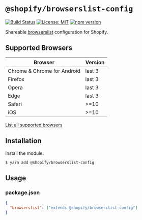 # `@shopify/browserslist-config`

[![Build Status](https://travis-ci.com/Shopify/web-foundation.svg?branch=main)](https://travis-ci.com/Shopify/web-foundation)
[![License: MIT](https://img.shields.io/badge/License-MIT-green.svg)](../../LICENSE.md) [![npm version](https://badge.fury.io/js/%40shopify%2Fbrowserslist-config.svg)](https://badge.fury.io/js/%40shopify%2Fbrowserslist-config.svg)

Shareable [browserslist](https://github.com/ai/browserslist) configuration for Shopify.

## Supported Browsers

| Browser                     | Version |
| --------------------------- | ------- |
| Chrome & Chrome for Android | last 3  |
| Firefox                     | last 3  |
| Opera                       | last 3  |
| Edge                        | last 3  |
| Safari                      | >=10    |
| iOS                         | >=10    |

[List all supported browsers](https://browserl.ist/?q=last+3+chrome+versions%2C+last+3+chromeandroid+versions%2C+last+3+firefox+versions%2C+last+3+opera+versions%2C+last+2+edge+versions%2C+safari+%3E%3D+10%2C+ios+%3E%3D+10%2C+android+%3E%3D+4.4)

## Installation

Install the module.

```shell
$ yarn add @shopify/browserslist-config
```

## Usage

### package.json

```json
{
  "browserslist": ["extends @shopify/browserslist-config"]
}
```
